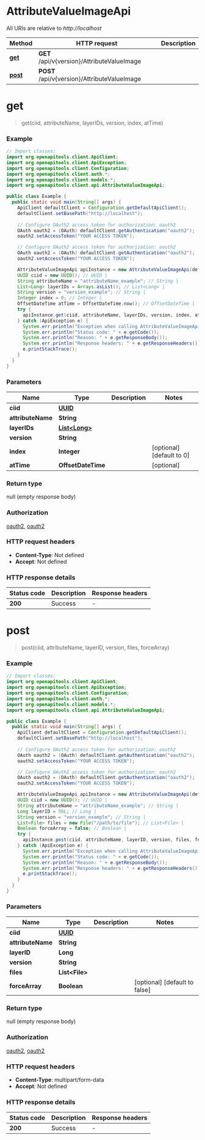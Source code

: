 # AttributeValueImageApi

All URIs are relative to *http://localhost*

Method | HTTP request | Description
------------- | ------------- | -------------
[**get**](AttributeValueImageApi.md#get) | **GET** /api/v{version}/AttributeValueImage | 
[**post**](AttributeValueImageApi.md#post) | **POST** /api/v{version}/AttributeValueImage | 


<a name="get"></a>
# **get**
> get(ciid, attributeName, layerIDs, version, index, atTime)



### Example
```java
// Import classes:
import org.openapitools.client.ApiClient;
import org.openapitools.client.ApiException;
import org.openapitools.client.Configuration;
import org.openapitools.client.auth.*;
import org.openapitools.client.models.*;
import org.openapitools.client.api.AttributeValueImageApi;

public class Example {
  public static void main(String[] args) {
    ApiClient defaultClient = Configuration.getDefaultApiClient();
    defaultClient.setBasePath("http://localhost");
    
    // Configure OAuth2 access token for authorization: oauth2
    OAuth oauth2 = (OAuth) defaultClient.getAuthentication("oauth2");
    oauth2.setAccessToken("YOUR ACCESS TOKEN");

    // Configure OAuth2 access token for authorization: oauth2
    OAuth oauth2 = (OAuth) defaultClient.getAuthentication("oauth2");
    oauth2.setAccessToken("YOUR ACCESS TOKEN");

    AttributeValueImageApi apiInstance = new AttributeValueImageApi(defaultClient);
    UUID ciid = new UUID(); // UUID | 
    String attributeName = "attributeName_example"; // String | 
    List<Long> layerIDs = Arrays.asList(); // List<Long> | 
    String version = "version_example"; // String | 
    Integer index = 0; // Integer | 
    OffsetDateTime atTime = OffsetDateTime.now(); // OffsetDateTime | 
    try {
      apiInstance.get(ciid, attributeName, layerIDs, version, index, atTime);
    } catch (ApiException e) {
      System.err.println("Exception when calling AttributeValueImageApi#get");
      System.err.println("Status code: " + e.getCode());
      System.err.println("Reason: " + e.getResponseBody());
      System.err.println("Response headers: " + e.getResponseHeaders());
      e.printStackTrace();
    }
  }
}
```

### Parameters

Name | Type | Description  | Notes
------------- | ------------- | ------------- | -------------
 **ciid** | [**UUID**](.md)|  |
 **attributeName** | **String**|  |
 **layerIDs** | [**List&lt;Long&gt;**](Long.md)|  |
 **version** | **String**|  |
 **index** | **Integer**|  | [optional] [default to 0]
 **atTime** | **OffsetDateTime**|  | [optional]

### Return type

null (empty response body)

### Authorization

[oauth2](../README.md#oauth2), [oauth2](../README.md#oauth2)

### HTTP request headers

 - **Content-Type**: Not defined
 - **Accept**: Not defined

### HTTP response details
| Status code | Description | Response headers |
|-------------|-------------|------------------|
**200** | Success |  -  |

<a name="post"></a>
# **post**
> post(ciid, attributeName, layerID, version, files, forceArray)



### Example
```java
// Import classes:
import org.openapitools.client.ApiClient;
import org.openapitools.client.ApiException;
import org.openapitools.client.Configuration;
import org.openapitools.client.auth.*;
import org.openapitools.client.models.*;
import org.openapitools.client.api.AttributeValueImageApi;

public class Example {
  public static void main(String[] args) {
    ApiClient defaultClient = Configuration.getDefaultApiClient();
    defaultClient.setBasePath("http://localhost");
    
    // Configure OAuth2 access token for authorization: oauth2
    OAuth oauth2 = (OAuth) defaultClient.getAuthentication("oauth2");
    oauth2.setAccessToken("YOUR ACCESS TOKEN");

    // Configure OAuth2 access token for authorization: oauth2
    OAuth oauth2 = (OAuth) defaultClient.getAuthentication("oauth2");
    oauth2.setAccessToken("YOUR ACCESS TOKEN");

    AttributeValueImageApi apiInstance = new AttributeValueImageApi(defaultClient);
    UUID ciid = new UUID(); // UUID | 
    String attributeName = "attributeName_example"; // String | 
    Long layerID = 56L; // Long | 
    String version = "version_example"; // String | 
    List<File> files = new File("/path/to/file"); // List<File> | 
    Boolean forceArray = false; // Boolean | 
    try {
      apiInstance.post(ciid, attributeName, layerID, version, files, forceArray);
    } catch (ApiException e) {
      System.err.println("Exception when calling AttributeValueImageApi#post");
      System.err.println("Status code: " + e.getCode());
      System.err.println("Reason: " + e.getResponseBody());
      System.err.println("Response headers: " + e.getResponseHeaders());
      e.printStackTrace();
    }
  }
}
```

### Parameters

Name | Type | Description  | Notes
------------- | ------------- | ------------- | -------------
 **ciid** | [**UUID**](.md)|  |
 **attributeName** | **String**|  |
 **layerID** | **Long**|  |
 **version** | **String**|  |
 **files** | **List&lt;File&gt;**|  |
 **forceArray** | **Boolean**|  | [optional] [default to false]

### Return type

null (empty response body)

### Authorization

[oauth2](../README.md#oauth2), [oauth2](../README.md#oauth2)

### HTTP request headers

 - **Content-Type**: multipart/form-data
 - **Accept**: Not defined

### HTTP response details
| Status code | Description | Response headers |
|-------------|-------------|------------------|
**200** | Success |  -  |

